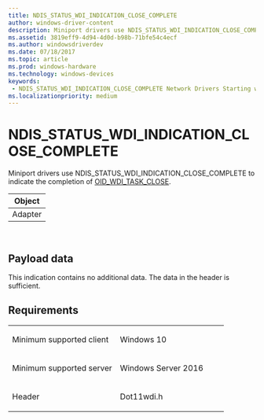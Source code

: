 ```yaml
---
title: NDIS_STATUS_WDI_INDICATION_CLOSE_COMPLETE
author: windows-driver-content
description: Miniport drivers use NDIS_STATUS_WDI_INDICATION_CLOSE_COMPLETE to indicate the completion of OID_WDI_TASK_CLOSE.
ms.assetid: 3819eff9-4d94-4d0d-b98b-71bfe54c4ecf
ms.author: windowsdriverdev 
ms.date: 07/18/2017 
ms.topic: article 
ms.prod: windows-hardware 
ms.technology: windows-devices 
keywords:
 - NDIS_STATUS_WDI_INDICATION_CLOSE_COMPLETE Network Drivers Starting with Windows Vista
ms.localizationpriority: medium
---
```


# NDIS\_STATUS\_WDI\_INDICATION\_CLOSE\_COMPLETE


Miniport drivers use NDIS\_STATUS\_WDI\_INDICATION\_CLOSE\_COMPLETE to indicate the completion of [OID\_WDI\_TASK\_CLOSE](oid-wdi-task-close.md).

| Object  |
|---------|
| Adapter |

 

## Payload data


This indication contains no additional data. The data in the header is sufficient.

Requirements
------------

<table>
<colgroup>
<col width="50%" />
<col width="50%" />
</colgroup>
<tbody>
<tr class="odd">
<td><p>Minimum supported client</p></td>
<td><p>Windows 10</p></td>
</tr>
<tr class="even">
<td><p>Minimum supported server</p></td>
<td><p>Windows Server 2016</p></td>
</tr>
<tr class="odd">
<td><p>Header</p></td>
<td>Dot11wdi.h</td>
</tr>
</tbody>
</table>

 

 




